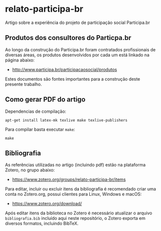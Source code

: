 # relato-participa-br

Artigo sobre a experiência do projeto de participação social Participa.br

## Produtos dos consultores do Particpa.br

Ao longo da construção do Participa.br foram contratados profissionais de
diversas áreas, os produtos desenvolvidos por cada um está linkado na página
abaixo:

* http://www.participa.br/participacaosocial/produtos

Estes documentos são fontes importantes para a construção deste presente
trabalho.

## Como gerar PDF do artigo

Dependencias de compilação:

    apt-get install latex-mk texlive make texlive-publishers

Para compilar basta executar `make`:

    make

## Bibliografia

As referências utilizadas no artigo (incluindo pdf) estão na plataforma Zotero,
no grupo abaixo:

* https://www.zotero.org/groups/relato-participa-br/items

Para editar, incluir ou excluir itens da bibliografia é recomendado criar uma
conta no Zotero.org, possui clientes para Linux, Windows e macOS:

* https://www.zotero.org/download/

Após editar itens da biblioteca no Zotero é necessário atualizar o arquivo
`bibliografia.bib` incluído aqui neste repositório, o Zotero exporta em
diversos formatos, incluindo BibTeX.

